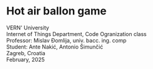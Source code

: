 # Hot air ballon game  
VERN' University  
Internet of Things Department, Code Ogranization class  
Professor: Mislav Đomlija, univ. bacc. ing. comp  
Student: Ante Nakić, Antonio Šimunčić   
Zagreb, Croatia  
February, 2025  
